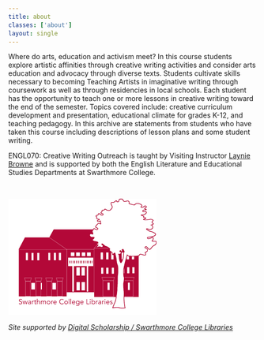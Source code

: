 ```yaml
---
title: about
classes: ['about']
layout: single
---
```


Where do arts, education and activism meet? In this course students explore artistic affinities through creative writing activities and consider arts education and advocacy through diverse texts. Students cultivate skills necessary to becoming Teaching Artists in imaginative writing through coursework as well as through residencies in local schools.  Each student has the opportunity to teach one or more lessons in creative writing toward the end of the semester. Topics covered include: creative curriculum development and presentation, educational climate for grades K-12, and teaching pedagogy. In this archive are statements from students who have taken this course including descriptions of lesson plans and some student writing.

ENGL070: Creative Writing Outreach is taught by Visiting Instructor [Laynie Browne](https://www.swarthmore.edu/profile/elayna-browne) and is supported by both the English Literature and Educational Studies Departments at Swarthmore College.

<br/>

![mccabe library logo](/assets/images/logo-mccabe-web.png)

*Site supported by [Digital Scholarship / Swarthmore College Libraries](http://ds.swarthmore.edu)*
